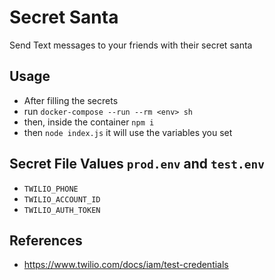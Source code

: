 # Secret Santa

Send Text messages to your friends with their secret santa

## Usage
- After filling the secrets
- run `docker-compose --run --rm <env> sh`
- then, inside the container `npm i`
- then `node index.js` it will use the variables you set

## Secret File Values `prod.env` and `test.env`
- `TWILIO_PHONE`
- `TWILIO_ACCOUNT_ID`
- `TWILIO_AUTH_TOKEN`

## References
- https://www.twilio.com/docs/iam/test-credentials
